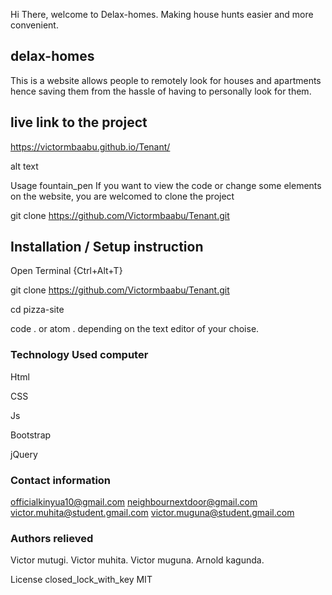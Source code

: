 Hi There, welcome to Delax-homes.
Making house hunts easier and more convenient.

## delax-homes 
This is a website allows people to remotely look for houses and apartments hence saving them from the hassle of having to personally look for them.


## live link to the project

https://victormbaabu.github.io/Tenant/

alt text

Usage fountain_pen
If you want to view the code or change some elements on the website, you are welcomed to clone the project

git clone https://github.com/Victormbaabu/Tenant.git

## Installation / Setup instruction
Open Terminal {Ctrl+Alt+T}

git clone https://github.com/Victormbaabu/Tenant.git

cd pizza-site

code . or atom . depending on the text editor of your choise.

### Technology Used computer
Html

CSS

Js

Bootstrap

jQuery
### Contact information
officialkinyua10@gmail.com
neighbournextdoor@gmail.com
victor.muhita@student.gmail.com
victor.muguna@student.gmail.com

### Authors relieved
Victor mutugi.
Victor muhita.
Victor muguna.
Arnold kagunda.

License closed_lock_with_key
MIT